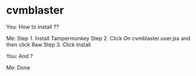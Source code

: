 # cvmblaster
You: How to install ??

Me:
Step 1. Install Tampermonkey
Step 2. Click On cvmblaster.user.jss and then click Raw
Step 3. Click Install

You: And ?

Me: Done
